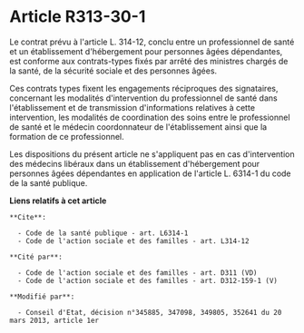 # Article R313-30-1

Le contrat prévu à l'article L. 314-12, conclu entre un professionnel de santé et un établissement d'hébergement pour
personnes âgées dépendantes, est conforme aux contrats-types fixés par arrêté des ministres chargés de la santé, de la
sécurité sociale et des personnes âgées. 

Ces contrats types fixent les engagements réciproques des signataires, concernant les modalités d'intervention du
professionnel de santé dans l'établissement et de transmission d'informations relatives à cette intervention, les modalités
de coordination des soins entre le professionnel de santé et le médecin coordonnateur de l'établissement ainsi que la
formation de ce professionnel. 

Les dispositions du présent article ne s'appliquent pas en cas d'intervention des médecins libéraux dans un établissement
d'hébergement pour personnes âgées dépendantes en application de l'article L. 6314-1 du code de la santé publique.

**Liens relatifs à cet article**

	**Cite**:

	  - Code de la santé publique - art. L6314-1
	  - Code de l'action sociale et des familles - art. L314-12

	**Cité par**:

	  - Code de l'action sociale et des familles - art. D311 (VD)
	  - Code de l'action sociale et des familles - art. D312-159-1 (V)

	**Modifié par**:

	  - Conseil d'Etat, décision n°345885, 347098, 349805, 352641 du 20 mars 2013, article 1er

